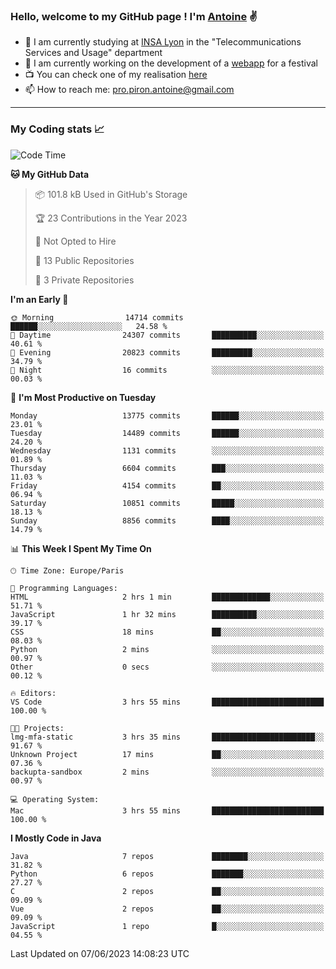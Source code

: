 ### Hello, welcome to my GitHub page ! I'm [Antoine](https://github.com/AntoinePiron) ✌️

- 🌱 I am currently studying at [INSA Lyon](https://www.insa-lyon.fr) in the "Telecommunications Services and Usage" department
- 🔭 I am currently working on the development of a [webapp](https://github.com/24HeuresINSA/Overbookd) for a festival
- 📺 You can check one of my realisation [here](https://astustc.fr)
- 📫 How to reach me: [pro.piron.antoine@gmail.com](mailto:pro.piron.antoine@gmail.com)

---

### My Coding stats 📈
<!--START_SECTION:waka-->
![Code Time](http://img.shields.io/badge/Code%20Time-142%20hrs%2056%20mins-blue)

**🐱 My GitHub Data** 

> 📦 101.8 kB Used in GitHub's Storage 
 > 
> 🏆 23 Contributions in the Year 2023
 > 
> 🚫 Not Opted to Hire
 > 
> 📜 13 Public Repositories 
 > 
> 🔑 3 Private Repositories 
 > 
**I'm an Early 🐤** 

```text
🌞 Morning                14714 commits       ██████░░░░░░░░░░░░░░░░░░░   24.58 % 
🌆 Daytime                24307 commits       ██████████░░░░░░░░░░░░░░░   40.61 % 
🌃 Evening                20823 commits       █████████░░░░░░░░░░░░░░░░   34.79 % 
🌙 Night                  16 commits          ░░░░░░░░░░░░░░░░░░░░░░░░░   00.03 % 
```
📅 **I'm Most Productive on Tuesday** 

```text
Monday                   13775 commits       ██████░░░░░░░░░░░░░░░░░░░   23.01 % 
Tuesday                  14489 commits       ██████░░░░░░░░░░░░░░░░░░░   24.20 % 
Wednesday                1131 commits        ░░░░░░░░░░░░░░░░░░░░░░░░░   01.89 % 
Thursday                 6604 commits        ███░░░░░░░░░░░░░░░░░░░░░░   11.03 % 
Friday                   4154 commits        ██░░░░░░░░░░░░░░░░░░░░░░░   06.94 % 
Saturday                 10851 commits       █████░░░░░░░░░░░░░░░░░░░░   18.13 % 
Sunday                   8856 commits        ████░░░░░░░░░░░░░░░░░░░░░   14.79 % 
```


📊 **This Week I Spent My Time On** 

```text
🕑︎ Time Zone: Europe/Paris

💬 Programming Languages: 
HTML                     2 hrs 1 min         █████████████░░░░░░░░░░░░   51.71 % 
JavaScript               1 hr 32 mins        ██████████░░░░░░░░░░░░░░░   39.17 % 
CSS                      18 mins             ██░░░░░░░░░░░░░░░░░░░░░░░   08.03 % 
Python                   2 mins              ░░░░░░░░░░░░░░░░░░░░░░░░░   00.97 % 
Other                    0 secs              ░░░░░░░░░░░░░░░░░░░░░░░░░   00.12 % 

🔥 Editors: 
VS Code                  3 hrs 55 mins       █████████████████████████   100.00 % 

🐱‍💻 Projects: 
lmg-mfa-static           3 hrs 35 mins       ███████████████████████░░   91.67 % 
Unknown Project          17 mins             ██░░░░░░░░░░░░░░░░░░░░░░░   07.36 % 
backupta-sandbox         2 mins              ░░░░░░░░░░░░░░░░░░░░░░░░░   00.97 % 

💻 Operating System: 
Mac                      3 hrs 55 mins       █████████████████████████   100.00 % 
```

**I Mostly Code in Java** 

```text
Java                     7 repos             ████████░░░░░░░░░░░░░░░░░   31.82 % 
Python                   6 repos             ███████░░░░░░░░░░░░░░░░░░   27.27 % 
C                        2 repos             ██░░░░░░░░░░░░░░░░░░░░░░░   09.09 % 
Vue                      2 repos             ██░░░░░░░░░░░░░░░░░░░░░░░   09.09 % 
JavaScript               1 repo              █░░░░░░░░░░░░░░░░░░░░░░░░   04.55 % 
```




 Last Updated on 07/06/2023 14:08:23 UTC
<!--END_SECTION:waka-->
